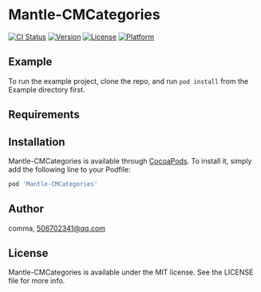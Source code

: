 # Mantle-CMCategories

[![CI Status](http://img.shields.io/travis/comma/Mantle-CMCategories.svg?style=flat)](https://travis-ci.org/comma/Mantle-CMCategories)
[![Version](https://img.shields.io/cocoapods/v/Mantle-CMCategories.svg?style=flat)](http://cocoapods.org/pods/Mantle-CMCategories)
[![License](https://img.shields.io/cocoapods/l/Mantle-CMCategories.svg?style=flat)](http://cocoapods.org/pods/Mantle-CMCategories)
[![Platform](https://img.shields.io/cocoapods/p/Mantle-CMCategories.svg?style=flat)](http://cocoapods.org/pods/Mantle-CMCategories)

## Example

To run the example project, clone the repo, and run `pod install` from the Example directory first.

## Requirements

## Installation

Mantle-CMCategories is available through [CocoaPods](http://cocoapods.org). To install
it, simply add the following line to your Podfile:

```ruby
pod 'Mantle-CMCategories'
```

## Author

comma, 506702341@qq.com

## License

Mantle-CMCategories is available under the MIT license. See the LICENSE file for more info.
